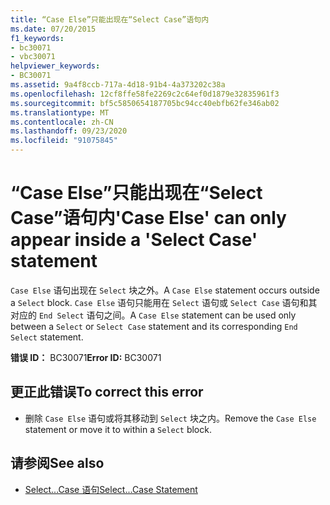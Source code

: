```yaml
---
title: “Case Else”只能出现在“Select Case”语句内
ms.date: 07/20/2015
f1_keywords:
- bc30071
- vbc30071
helpviewer_keywords:
- BC30071
ms.assetid: 9a4f8ccb-717a-4d18-91b4-4a373202c38a
ms.openlocfilehash: 12cf8ffe58fe2269c2c64ef0d1879e32835961f3
ms.sourcegitcommit: bf5c5850654187705bc94cc40ebfb62fe346ab02
ms.translationtype: MT
ms.contentlocale: zh-CN
ms.lasthandoff: 09/23/2020
ms.locfileid: "91075845"
---
```

# <a name="case-else-can-only-appear-inside-a-select-case-statement"></a><span data-ttu-id="82d84-102">“Case Else”只能出现在“Select Case”语句内</span><span class="sxs-lookup"><span data-stu-id="82d84-102">'Case Else' can only appear inside a 'Select Case' statement</span></span>

<span data-ttu-id="82d84-103">`Case Else` 语句出现在 `Select` 块之外。</span><span class="sxs-lookup"><span data-stu-id="82d84-103">A `Case Else` statement occurs outside a `Select` block.</span></span> <span data-ttu-id="82d84-104">`Case Else` 语句只能用在 `Select` 语句或 `Select Case` 语句和其对应的 `End Select` 语句之间。</span><span class="sxs-lookup"><span data-stu-id="82d84-104">A `Case Else` statement can be used only between a `Select` or `Select Case` statement and its corresponding `End Select` statement.</span></span>  
  
 <span data-ttu-id="82d84-105">**错误 ID：** BC30071</span><span class="sxs-lookup"><span data-stu-id="82d84-105">**Error ID:** BC30071</span></span>  
  
## <a name="to-correct-this-error"></a><span data-ttu-id="82d84-106">更正此错误</span><span class="sxs-lookup"><span data-stu-id="82d84-106">To correct this error</span></span>  
  
- <span data-ttu-id="82d84-107">删除 `Case Else` 语句或将其移动到 `Select` 块之内。</span><span class="sxs-lookup"><span data-stu-id="82d84-107">Remove the `Case Else` statement or move it to within a `Select` block.</span></span>  
  
## <a name="see-also"></a><span data-ttu-id="82d84-108">请参阅</span><span class="sxs-lookup"><span data-stu-id="82d84-108">See also</span></span>

- [<span data-ttu-id="82d84-109">Select...Case 语句</span><span class="sxs-lookup"><span data-stu-id="82d84-109">Select...Case Statement</span></span>](../language-reference/statements/select-case-statement.md)
